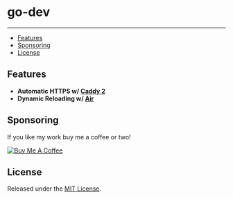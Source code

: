 # go-dev
---

- [Features](#features)
- [Sponsoring](#sponsoring)
- [License](#license)

## Features

- **Automatic HTTPS w/ [Caddy 2](https://caddyserver.com/v2)**
- **Dynamic Reloading w/ [Air](https://github.com/cosmtrek/air)**

## Sponsoring

If you like my work buy me a coffee or two!

<a href="https://ko-fi.com/joepurdy" target="_blank"><img src="https://s3-us-west-2.amazonaws.com/cdn.purdy.dev/buymeacoffee.svg" alt="Buy Me A Coffee" ></a>

## License

Released under the [MIT License](https://purdy.mit-license.org/).
